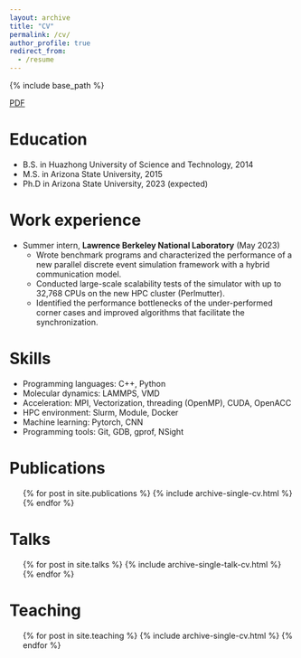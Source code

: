 ```yaml
---
layout: archive
title: "CV"
permalink: /cv/
author_profile: true
redirect_from:
  - /resume
---
```


{% include base_path %}

[PDF](../files/Resume_MDHPC.pdf)

Education
======
* B.S. in Huazhong University of Science and Technology, 2014
* M.S. in Arizona State University, 2015
* Ph.D in Arizona State University, 2023 (expected)

Work experience
======
* Summer intern, **Lawrence Berkeley National Laboratory**  (May 2023)
  * Wrote benchmark programs and characterized the performance of a new parallel discrete event simulation framework with a hybrid communication model.
  * Conducted large-scale scalability tests of the simulator with up to 32,768 CPUs on the new HPC cluster (Perlmutter).
  * Identified the performance bottlenecks of the under-performed corner cases and improved algorithms that facilitate the synchronization.
  
Skills
======
 * Programming languages: C++, Python
 * Molecular dynamics: LAMMPS, VMD
 * Acceleration: MPI, Vectorization, threading (OpenMP), CUDA, OpenACC
 * HPC environment: Slurm, Module, Docker
 * Machine learning: Pytorch, CNN
 * Programming tools: Git, GDB, gprof, NSight

Publications
======
  <ul>{% for post in site.publications %}
    {% include archive-single-cv.html %}
  {% endfor %}</ul>
  
Talks
======
  <ul>{% for post in site.talks %}
    {% include archive-single-talk-cv.html %}
  {% endfor %}</ul>
  
Teaching
======
  <ul>{% for post in site.teaching %}
    {% include archive-single-cv.html %}
  {% endfor %}</ul>